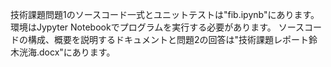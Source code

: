 技術課題問題1のソースコード一式とユニットテストは"fib.ipynb"にあります。環境はJypyter Notebookでプログラムを実行する必要があります。
ソースコードの構成、概要を説明するドキュメントと問題2の回答は"技術課題レポート鈴木洸海.docx"にあります。
